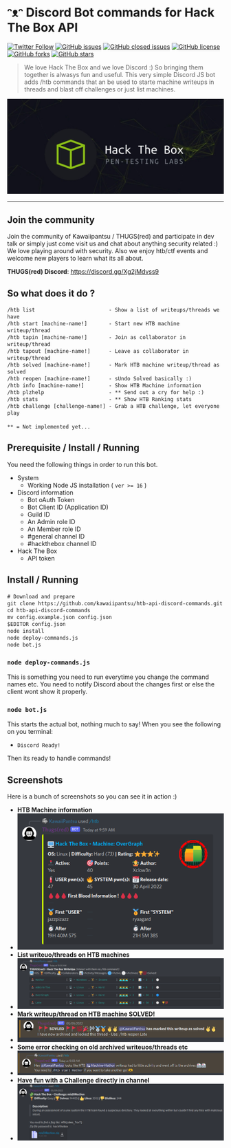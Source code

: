 # ᵔᴥᵔ Discord Bot commands for Hack The Box API

[![Twitter Follow](https://img.shields.io/twitter/follow/davidbl.svg?style=social&label=Follow)](https://twitter.com/davidbl) [![GitHub issues](https://img.shields.io/github/issues/kawaiipantsu/htb-api-discord-commands.svg)](https://github.com/kawaiipantsu/htb-api-discord-commands/issues) [![GitHub closed issues](https://img.shields.io/github/issues-closed/kawaiipantsu/htb-api-discord-commands.svg)](https://github.com/kawaiipantsu/htb-api-discord-commands/issues) [![GitHub license](https://img.shields.io/github/license/kawaiipantsu/htb-api-discord-commands.svg)](https://github.com/kawaiipantsu/htb-api-discord-commands/blob/master/LICENSE) [![GitHub forks](https://img.shields.io/github/forks/kawaiipantsu/htb-api-discord-commands.svg)](https://github.com/kawaiipantsu/htb-api-discord-commands/network) [![GitHub stars](https://img.shields.io/github/stars/kawaiipantsu/htb-api-discord-commands.svg)](https://github.com/kawaiipantsu/htb-api-discord-commands/stargazers)
> We love Hack The Box and we love Discord :) So bringing them together is alwasys fun and useful. This very simple Discord JS bot adds /htb commands that an be used to starte machine writeups in threads and blast off challenges or just list machines.

![htb-api-discord-commands](.github/hackthebox.png)

---

## Join the community

Join the community of Kawaiipantsu / THUGS(red) and participate in dev talk or simply just come visit us and chat about anything security related :) We love playing around with security. Also we enjoy htb/ctf events and welcome new players to learn what its all about.

**THUGS(red) Discord**: <https://discord.gg/Xg2jMdvss9>



## So what does it do ?

```shell
/htb list                        - Show a list of writeups/threads we have
/htb start [machine-name!]       - Start new HTB machine writeup/thread
/htb tapin [machine-name!]       - Join as collaborator in writeup/thread
/htb tapout [machine-name!]      - Leave as collaborator in writeup/thread
/htb solved [machine-name!]      - Mark HTB machine writeup/thread as solved
/htb reopen [machine-name!]      - sUndo Solved basically :)
/htb info [machine-name!]        - Show HTB Machine information
/htb plzhelp                     - ** Send out a cry for help :)
/htb stats                       - ** Show HTB Ranking stats
/htb challenge [challenge-name!] - Grab a HTB challenge, let everyone play

** = Not implemented yet...
```

## Prerequisite / Install / Running

You need the following things in order to run this bot.

- System
  - Working Node JS installation ( `ver >= 16` )
- Discord information
  - Bot oAuth Token
  - Bot Client ID (Application ID)
  - Guild ID
  - An Admin role ID
  - An Member role ID
  - #general channel ID
  - #hackthebox channel ID
- Hack The Box
  - API token

## Install / Running

```shell
# Download and prepare
git clone https://github.com/kawaiipantsu/htb-api-discord-commands.git
cd htb-api-discord-commands
mv config.example.json config.json
$EDITOR config.json
node install
node deploy-commands.js
node bot.js
```

### `node deploy-commands.js`

This is something you need to run everytime you change the command names etc. You need to notify Discord about the changes first or else the client wont show it properly.

### `node bot.js`

This starts the actual bot, nothing much to say! When you see the following on you terminal:

- `Discord Ready!`

Then its ready to handle commands!

## Screenshots

Here is a bunch of screenshots so you can see it in action :)

- **HTB Machine information**
- ![htb-api-discord-commands1](.github/screenshot_info.png)
- **List writeuo/threads on HTB machines**
- ![htb-api-discord-commands2](.github/screenshot_list.png)
- **Mark writeup/thread on HTB machine SOLVED!**
- ![htb-api-discord-commands3](.github/screenshot_solved.png)
- **Some error checking on old archived writeuos/threads etc**
- ![htb-api-discord-commands4](.github/screenshot_archived.png)
- **Have fun with a Challenge directly in channel**
- ![htb-api-discord-commands5](.github/screenshot_challenge.png)
